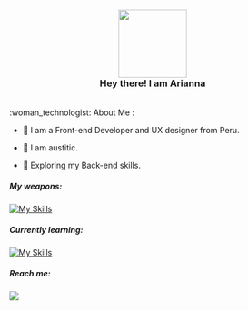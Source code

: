   <h3 align="center">
   <img src="https://media.giphy.com/media/WUlplcMpOCEmTGBtBW/giphy.gif" width="120"><br>
  Hey there! I am Arianna<br>
  </h3> 

  <br>
  :woman_technologist: About Me :<br>

  - 🎨 I am a Front-end Developer and UX designer from Peru.
  
  - :rainbow: I am austitic.

  - :seedling: Exploring my Back-end skills.

   <h5>My weapons:<br></h5>

  [![My Skills](https://skillicons.dev/icons?i=html,css,js,react,sass,emotion,styledcomponents,materialui,nodejs,figma,ps&theme=light)](https://skillicons.dev)


  <h5>Currently learning:<br></h5>

  [![My Skills](https://skillicons.dev/icons?i=regex,swift,tailwind,php,mysql&theme=light)](https://skillicons.dev)

  <div>
  <h5>Reach me:</h5>
    <a href="https://www.linkedin.com/in/arianna-avalos-a6a38b224">
      <img src="https://skillicons.dev/icons?i=linkedin" />
    </a>
  </div>
